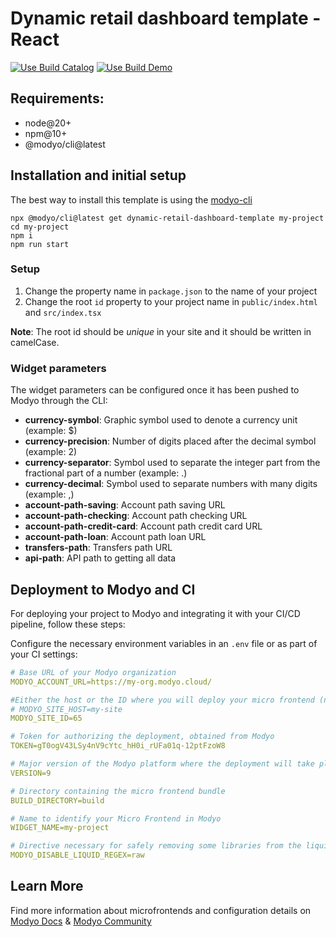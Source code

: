# Dynamic retail dashboard template - React
[![Use Build Catalog](https://github.com/dynamic-framework/dynamic-retail-dashboard-template/actions/workflows/use-build-catalog.yml/badge.svg)](https://github.com/dynamic-framework/dynamic-retail-dashboard-template/actions/workflows/use-build-catalog.yml)
[![Use Build Demo](https://github.com/dynamic-framework/dynamic-retail-dashboard-template/actions/workflows/use-build-demo.yml/badge.svg)](https://github.com/dynamic-framework/dynamic-retail-dashboard-template/actions/workflows/use-build-demo.yml)

## Requirements:
- node@20+
- npm@10+
- @modyo/cli@latest

## Installation and initial setup
The best way to install this template is using the [modyo-cli](https://docs.modyo.com/en/platform/channels/cli.html)

```console
npx @modyo/cli@latest get dynamic-retail-dashboard-template my-project
cd my-project
npm i
npm run start
```

### Setup
1. Change the property name in `package.json` to the name of your project
2. Change the root `id` property to your project name in `public/index.html` and `src/index.tsx`

**Note**: The root id should be _unique_ in your site and it should be written in camelCase.

### Widget parameters
The widget parameters can be configured once it has been pushed to Modyo through the CLI:

+ **currency-symbol**: Graphic symbol used to denote a currency unit (example: $)
+ **currency-precision**: Number of digits placed after the decimal symbol (example: 2)
+ **currency-separator**: Symbol used to separate the integer part from the fractional part of a number (example: .)
+ **currency-decimal**: Symbol used to separate numbers with many digits (example: ,)
+ **account-path-saving**: Account path saving URL
+ **account-path-checking**: Account path checking URL
+ **account-path-credit-card**: Account path credit card URL
+ **account-path-loan**: Account path loan URL
+ **transfers-path**: Transfers path URL
+ **api-path**: API path to getting all data

## Deployment to Modyo and CI
For deploying your project to Modyo and integrating it with your CI/CD pipeline, follow these steps:

Configure the necessary environment variables in an `.env` file or as part of your CI settings:

```yaml
# Base URL of your Modyo organization
MODYO_ACCOUNT_URL=https://my-org.modyo.cloud/

#Either the host or the ID where you will deploy your micro frontend (not both)
# MODYO_SITE_HOST=my-site
MODYO_SITE_ID=65

# Token for authorizing the deployment, obtained from Modyo
TOKEN=gT0ogV43LSy4nV9cYtc_hH0i_rUFa01q-12ptFzoW8

# Major version of the Modyo platform where the deployment will take place (8 or 9)
VERSION=9

# Directory containing the micro frontend bundle
BUILD_DIRECTORY=build

# Name to identify your Micro Frontend in Modyo
WIDGET_NAME=my-project

# Directive necessary for safely removing some libraries from the liquid parser
MODYO_DISABLE_LIQUID_REGEX=raw
```

## Learn More
Find more information about microfrontends and configuration details on [Modyo Docs](https://docs.modyo.com) & [Modyo Community](https://www.modyo.com/community)
